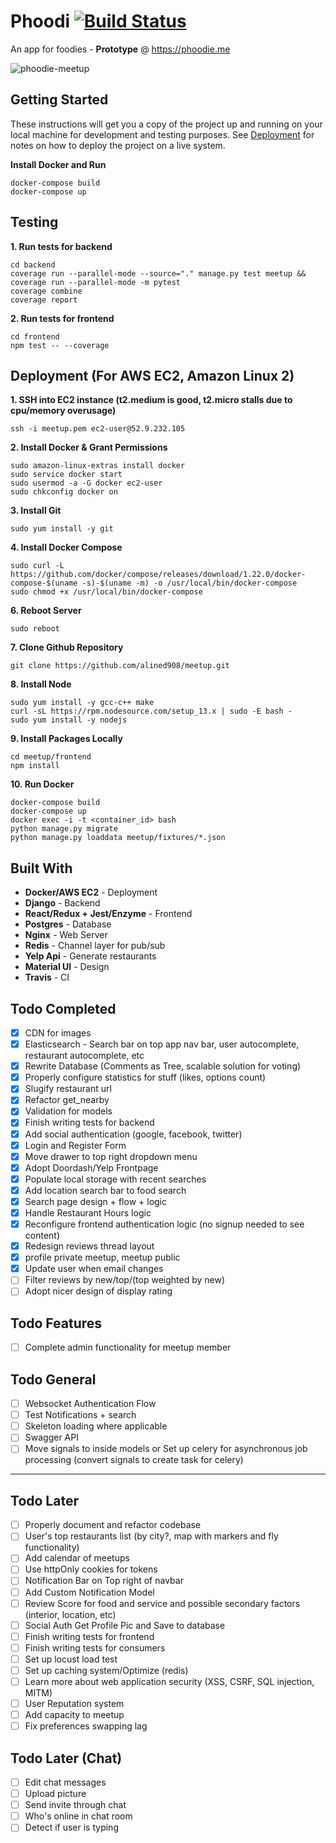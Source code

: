 # Phoodi [![Build Status](https://travis-ci.com/alined908/phoodi.svg?token=PvKqjKHMMeoZSCY5YeNS&branch=master)](https://travis-ci.com/github/alined908/phoodi)
An app for foodies - **Prototype** @ https://phoodie.me

![phoodie-meetup](https://user-images.githubusercontent.com/47507106/82004652-4fc65180-9618-11ea-9974-51c4066ec5d1.png)

## Getting Started
These instructions will get you a copy of the project up and running on your local machine for development and testing purposes. See [Deployment](#deployment) for notes on how to deploy the project on a live system.

**Install Docker and Run**
```
docker-compose build
docker-compose up
```

## Testing
**1. Run tests for backend**
```
cd backend
coverage run --parallel-mode --source="." manage.py test meetup && coverage run --parallel-mode -m pytest
coverage combine
coverage report
```
**2. Run tests for frontend**
```
cd frontend
npm test -- --coverage
```

## Deployment (For AWS EC2, Amazon Linux 2)
**1. SSH into EC2 instance (t2.medium is good, t2.micro stalls due to cpu/memory overusage)**
``` 
ssh -i meetup.pem ec2-user@52.9.232.105
```
**2. Install Docker & Grant Permissions**
```
sudo amazon-linux-extras install docker
sudo service docker start
sudo usermod -a -G docker ec2-user
sudo chkconfig docker on
```
**3. Install Git**
```
sudo yum install -y git
```
**4. Install Docker Compose**
```
sudo curl -L https://github.com/docker/compose/releases/download/1.22.0/docker-compose-$(uname -s)-$(uname -m) -o /usr/local/bin/docker-compose
sudo chmod +x /usr/local/bin/docker-compose
```
**6. Reboot Server**
```
sudo reboot
```
**7. Clone Github Repository** 
```
git clone https://github.com/alined908/meetup.git
```
**8. Install Node**
```
sudo yum install -y gcc-c++ make
curl -sL https://rpm.nodesource.com/setup_13.x | sudo -E bash -
sudo yum install -y nodejs
```
**9. Install Packages Locally**
```
cd meetup/frontend
npm install
```
**10. Run Docker**
```
docker-compose build
docker-compose up
docker exec -i -t <container_id> bash
python manage.py migrate
python manage.py loaddata meetup/fixtures/*.json
```

## Built With

* **Docker/AWS EC2** - Deployment
* **Django** - Backend
* **React/Redux + Jest/Enzyme** - Frontend
* **Postgres** - Database
* **Nginx** - Web Server
* **Redis** - Channel layer for pub/sub
* **Yelp Api** - Generate restaurants
* **Material UI** - Design
* **Travis** - CI

## Todo Completed
- [x] CDN for images
- [x] Elasticsearch - Search bar on top app nav bar, user autocomplete, restaurant autocomplete, etc
- [x] Rewrite Database (Comments as Tree, scalable solution for voting)
- [x] Properly configure statistics for stuff (likes, options count)
- [x] Slugify restaurant url
- [x] Refactor get_nearby
- [x] Validation for models
- [x] Finish writing tests for backend
- [x] Add social authentication (google, facebook, twitter)
- [x] Login and Register Form
- [x] Move drawer to top right dropdown menu
- [x] Adopt Doordash/Yelp Frontpage
- [x] Populate local storage with recent searches
- [x] Add location search bar to food search
- [x] Search page design + flow + logic
- [x] Handle Restaurant Hours logic
- [x] Reconfigure frontend authentication logic (no signup needed to see content)
- [x] Redesign reviews thread layout
- [x] profile private meetup, meetup public
- [x] Update user when email changes
- [ ] Filter reviews by new/top/(top weighted by new) 
- [ ] Adopt nicer design of display rating

## Todo Features
- [ ] Complete admin functionality for meetup member

## Todo General
- [ ] Websocket Authentication Flow
- [ ] Test Notifications + search
- [ ] Skeleton loading where applicable
- [ ] Swagger API
- [ ] Move signals to inside models or Set up celery for asynchronous job processing (convert signals to create task for celery)

-------------------------------------------------------

## Todo Later
- [ ] Properly document and refactor codebase
- [ ] User's top restaurants list (by city?, map with markers and fly functionality)
- [ ] Add calendar of meetups
- [ ] Use httpOnly cookies for tokens
- [ ] Notification Bar on Top right of navbar
- [ ] Add Custom Notification Model
- [ ] Review Score for food and service and possible secondary factors (interior, location, etc)
- [ ] Social Auth Get Profile Pic and Save to database
- [ ] Finish writing tests for frontend
- [ ] Finish writing tests for consumers
- [ ] Set up locust load test
- [ ] Set up caching system/Optimize (redis)
- [ ] Learn more about web application security (XSS, CSRF, SQL injection, MITM)
- [ ] User Reputation system
- [ ] Add capacity to meetup
- [ ] Fix preferences swapping lag

## Todo Later (Chat)
- [ ] Edit chat messages
- [ ] Upload picture
- [ ] Send invite through chat
- [ ] Who's online in chat room
- [ ] Detect if user is typing